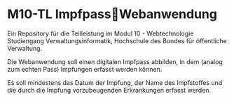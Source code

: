 # M10-TL Impfpass💉Webanwendung
Ein Repository für die Teilleistung im Modul 10 - Webtechnologie Studiengang Verwaltungsinformatik, Hochschule des Bundes für öffentliche Verwaltung.

Die Webanwendung soll einen digitalen Impfpass abbilden, 
in dem (analog zum echten Pass) Impfungen erfasst werden können.

Es soll mindestens das Datum der Impfung, der Name des Impfstoffes 
und die durch die Impfung vorzubeugenden Erkrankungen erfasst werden.
